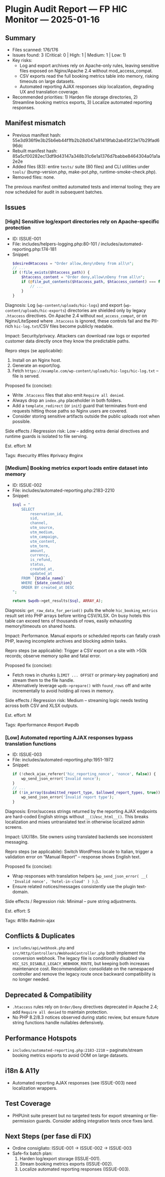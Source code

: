 # Plugin Audit Report — FP HIC Monitor — 2025-01-16

## Summary
- Files scanned: 176/176
- Issues found: 3 (Critical: 0 | High: 1 | Medium: 1 | Low: 1)
- Key risks:
  - Log and export archives rely on Apache-only rules, leaving sensitive files exposed on Nginx/Apache 2.4 without mod_access_compat.
  - CSV exports read the full booking metrics table into memory, risking timeouts on large datasets.
  - Automated reporting AJAX responses skip localization, degrading UX and translation coverage.
- Recommended priorities: 1) Harden file storage directories, 2) Streamline booking metrics exports, 3) Localize automated reporting responses.

## Manifest mismatch
- Previous manifest hash: 55e3d936f9e3b25b6eb44f1fb2b28d047a81419fab2ab45f23e17b29fad696dc
- Rebuilt manifest hash: 85a5cf00282ec13df9d43147a348b31c6e1a1376d7babbe8464304a01a1a2e2e
- Added files (83): entire `tests/` suite (80 files) and CLI utilities under `tools/` (bump-version.php, make-pot.php, runtime-smoke-check.php).
- Removed files: none.

The previous manifest omitted automated tests and internal tooling; they are now scheduled for audit in subsequent batches.

## Issues
### [High] Sensitive log/export directories rely on Apache-specific protection
- ID: ISSUE-001
- File: includes/helpers-logging.php:80-101 / includes/automated-reporting.php:174-181
- Snippet:
  ```php
  $desiredHtaccess = "Order allow,deny\nDeny from all\n";
  // ...
  if (!file_exists($htaccess_path)) {
      $htaccess_content = "Order deny,allow\nDeny from all\n";
      if (@file_put_contents($htaccess_path, $htaccess_content) === false) {
          // ...
      }
  }
  ```

Diagnosis: Log (`wp-content/uploads/hic-logs`) and export (`wp-content/uploads/hic-exports`) directories are shielded only by legacy `.htaccess` directives. On Apache 2.4 without `mod_access_compat`, or on Nginx/LiteSpeed where `.htaccess` is ignored, these controls fail and the PII-rich `hic-log.txt`/CSV files become publicly readable.

Impact: Security/privacy. Attackers can download raw logs or exported customer data directly once they know the predictable paths.

Repro steps (se applicabile):
1. Install on an Nginx host.
2. Generate an export/log.
3. Fetch `https://example.com/wp-content/uploads/hic-logs/hic-log.txt` – file is served.

Proposed fix (concise):
- Write `.htaccess` files that also emit `Require all denied`.
- Always drop an `index.php` placeholder in both folders.
- Add a `template_redirect` (or `init`) guard that terminates front-end requests hitting those paths so Nginx users are covered.
- Consider storing sensitive artifacts outside the public uploads root when possible.

Side effects / Regression risk: Low – adding extra denial directives and runtime guards is isolated to file serving.

Est. effort: M

Tags: #security #files #privacy #nginx

### [Medium] Booking metrics export loads entire dataset into memory
- ID: ISSUE-002
- File: includes/automated-reporting.php:2183-2210
- Snippet:
  ```php
  $sql = "
      SELECT
          reservation_id,
          sid,
          channel,
          utm_source,
          utm_medium,
          utm_campaign,
          utm_content,
          utm_term,
          amount,
          currency,
          is_refund,
          status,
          created_at,
          updated_at
      FROM `{$table_name}`
      WHERE {$date_condition}
      ORDER BY created_at DESC
  ";

  return $wpdb->get_results($sql, ARRAY_A);
  ```

Diagnosis: `get_raw_data_for_period()` pulls the whole `hic_booking_metrics` result set into PHP arrays before writing CSV/XLSX. On busy hotels this table can exceed tens of thousands of rows, easily exhausting memory/timeouts on shared hosts.

Impact: Performance. Manual exports or scheduled reports can fatally crash PHP, leaving incomplete archives and blocking admin tasks.

Repro steps (se applicabile): Trigger a CSV export on a site with >50k records; observe memory spike and fatal error.

Proposed fix (concise):
- Fetch rows in chunks (`LIMIT ... OFFSET` or primary-key pagination) and stream them to the file handle.
- Alternatively leverage `wpdb->prepare()` with `found_rows` off and write incrementally to avoid holding all rows in memory.

Side effects / Regression risk: Medium – streaming logic needs testing across both CSV and XLSX outputs.

Est. effort: M

Tags: #performance #export #wpdb

### [Low] Automated reporting AJAX responses bypass translation functions
- ID: ISSUE-003
- File: includes/automated-reporting.php:1951-1972
- Snippet:
  ```php
  if (!check_ajax_referer('hic_reporting_nonce', 'nonce', false)) {
      wp_send_json_error('Invalid nonce');
  }
  // ...
  if (!in_array($submitted_report_type, $allowed_report_types, true)) {
      wp_send_json_error('Invalid report type');
  }
  ```

Diagnosis: Error/success strings returned by the reporting AJAX endpoints are hard-coded English strings without `__()`/`esc_html__()`. This breaks localization and mixes untranslated text in otherwise localized admin screens.

Impact: UX/i18n. Site owners using translated backends see inconsistent messaging.

Repro steps (se applicabile): Switch WordPress locale to Italian, trigger a validation error on “Manual Report” – response shows English text.

Proposed fix (concise):
- Wrap responses with translation helpers (`wp_send_json_error( __( 'Invalid nonce', 'hotel-in-cloud' ) );`).
- Ensure related notices/messages consistently use the plugin text-domain.

Side effects / Regression risk: Minimal – pure string adjustments.

Est. effort: S

Tags: #i18n #admin-ajax

## Conflicts & Duplicates
- `includes/api/webhook.php` and `src/Http/Controllers/WebhookController.php` both implement the conversion webhook. The legacy file is conditionally disabled via `HIC_S2S_DISABLE_LEGACY_WEBHOOK_ROUTE`, but keeping both increases maintenance cost. Recommendation: consolidate on the namespaced controller and remove the legacy route once backward compatibility is no longer needed.

## Deprecated & Compatibility
- `.htaccess` rules rely on `Order/Deny` directives deprecated in Apache 2.4; add `Require all denied` to maintain protection.
- No PHP 8.2/8.3 notices observed during static review, but ensure future string functions handle nullables defensively.

## Performance Hotspots
- `includes/automated-reporting.php:2183-2210` – paginate/stream booking metrics exports to avoid OOM on large datasets.

## i18n & A11y
- Automated reporting AJAX responses (see ISSUE-003) need localization wrappers.

## Test Coverage
- PHPUnit suite present but no targeted tests for export streaming or file-permission guards. Consider adding integration tests once fixes land.

## Next Steps (per fase di FIX)
- Ordine consigliato: ISSUE-001 → ISSUE-002 → ISSUE-003
- Safe-fix batch plan:
  1. Harden log/export storage (ISSUE-001).
  2. Stream booking metrics exports (ISSUE-002).
  3. Localize automated reporting responses (ISSUE-003).
